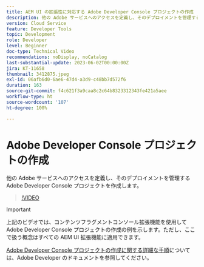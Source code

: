 ```yaml
---
title: AEM UI の拡張性に対応する Adobe Developer Console プロジェクトの作成
description: 他の Adobe サービスへのアクセスを定義し、そのデプロイメントを管理する Adobe Developer Console プロジェクトの作成方法を説明します。
version: Cloud Service
feature: Developer Tools
topic: Development
role: Developer
level: Beginner
doc-type: Technical Video
recommendations: noDisplay, noCatalog
last-substantial-update: 2023-06-02T00:00:00Z
jira: KT-11658
thumbnail: 3412875.jpeg
exl-id: 06afb6d0-6ae6-47d4-a3d9-c48bb7d572f6
duration: 163
source-git-commit: f4c621f3a9caa8c2c64b8323312343fe421a5aee
workflow-type: ht
source-wordcount: '107'
ht-degree: 100%

---
```


# Adobe Developer Console プロジェクトの作成

他の Adobe サービスへのアクセスを定義し、そのデプロイメントを管理する Adobe Developer Console プロジェクトを作成します。

>[!VIDEO](https://video.tv.adobe.com/v/3412875?quality=12&learn=on)

>[!IMPORTANT]
>
> 上記のビデオでは、コンテンツフラグメントコンソール拡張機能を使用して Adobe Developer Console プロジェクトの作成の例を示します。ただし、ここで扱う概念はすべての AEM UI 拡張機能に適用できます。

[Adobe Developer Console プロジェクトの作成に関する詳細な手順](https://developer.adobe.com/uix/docs/services/aem-cf-console-admin/extension-development/#create-a-project-in-adobe-developer-console)については、Adobe Developer のドキュメントを参照してください。
